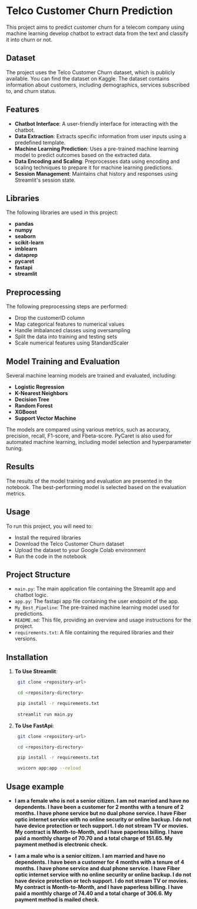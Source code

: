 # Telco Customer Churn Prediction

This project aims to predict customer churn for a telecom company using machine learning develop chatbot to extract data from the text and classify it into churn or not.

## Dataset

The project uses the Telco Customer Churn dataset, which is publicly available. You can find the dataset on Kaggle. The dataset contains information about customers, including demographics, services subscribed to, and churn status.

## Features

- **Chatbot Interface**: A user-friendly interface for interacting with the chatbot.
- **Data Extraction**: Extracts specific information from user inputs using a predefined template.
- **Machine Learning Prediction**: Uses a pre-trained machine learning model to predict outcomes based on the extracted data.
- **Data Encoding and Scaling**: Preprocesses data using encoding and scaling techniques to prepare it for machine learning predictions.
- **Session Management**: Maintains chat history and responses using Streamlit's session state.


## Libraries

The following libraries are used in this project:

- **pandas**
- **numpy**
- **seaborn**
- **scikit-learn**
- **imblearn**
- **dataprep**
- **pycaret**
- **fastapi**
- **streamlit** 

## Preprocessing

The following preprocessing steps are performed:

- Drop the customerID column
- Map categorical features to numerical values
- Handle imbalanced classes using oversampling
- Split the data into training and testing sets
- Scale numerical features using StandardScaler

## Model Training and Evaluation

Several machine learning models are trained and evaluated, including:

- **Logistic Regression**
- **K-Nearest Neighbors**
- **Decision Tree**
- **Random Forest**
- **XGBoost**
- **Support Vector Machine**

The models are compared using various metrics, such as accuracy, precision, recall, F1-score, and Fbeta-score. PyCaret is also used for automated machine learning, including model selection and hyperparameter tuning.

## Results

The results of the model training and evaluation are presented in the notebook. The best-performing model is selected based on the evaluation metrics.

## Usage

To run this project, you will need to:

- Install the required libraries
- Download the Telco Customer Churn dataset
- Upload the dataset to your Google Colab environment
- Run the code in the notebook


## Project Structure

- `main.py`: The main application file containing the Streamlit app and chatbot logic.
- `app.py`: The fastapi app file containing the user endpoint of the app.
- `My_Best_Pipeline`: The pre-trained machine learning model used for predictions.
- `README.md`: This file, providing an overview and usage instructions for the project.
- `requirements.txt`: A file containing the required libraries and their versions.



## Installation

1. **To Use Streamlit**:
   ```bash
    git clone <repository-url>
   
    cd <repository-directory>

    pip install -r requirements.txt 
    
    streamlit run main.py 


2. **To Use FastApi**:
   ```bash
    git clone <repository-url>
   
    cd <repository-directory>

    pip install -r requirements.txt

    uvicorn app:app --reload

## Usage example

-   **I am a female who is not a senior citizen. I am not married and have no dependents. I have been a customer for 2 months with a tenure of 2 months. I have phone service but no dual phone service. I have Fiber optic internet service with no online security or online backup. I do not have device protection or tech support. I do not stream TV or movies. My contract is Month-to-Month, and I have paperless billing. I have paid a monthly charge of 70.70 and a total charge of 151.65. My payment method is electronic check.**

-    **I am a male who is a senior citizen. I am married and have no dependents. I have been a customer for 4 months with a tenure of 4 months. I have phone service and dual phone service. I have Fiber optic internet service with no online security or online backup. I do not have device protection or tech support. I do not stream TV or movies. My contract is Month-to-Month, and I have paperless billing. I have paid a monthly charge of 74.40 and a total charge of 306.6. My payment method is mailed check.**



